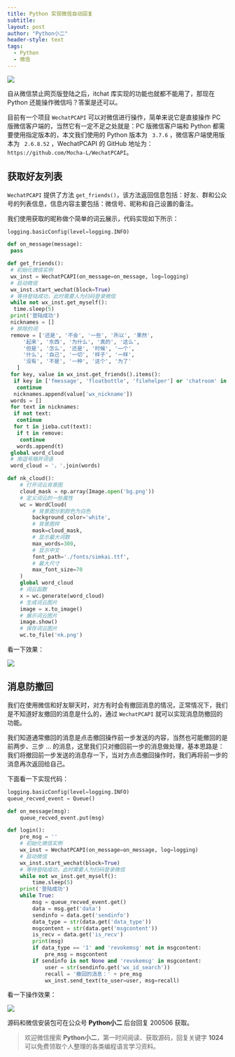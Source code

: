 ```yaml
---
title: Python 实现微信自动回复
subtitle: 
layout: post
author: "Python小二"
header-style: text
tags:
  - Python
  - 微信
---
```


![](https://img-blog.csdnimg.cn/20200505214354108.png)

自从微信禁止网页版登陆之后，itchat 库实现的功能也就都不能用了，那现在 Python 还能操作微信吗？答案是还可以。

目前有一个项目 `WechatPCAPI` 可以对微信进行操作，简单来说它是直接操作 PC 版微信客户端的，当然它有一定不足之处就是：PC 版微信客户端和 Python 都需要使用指定版本的，本文我们使用的 Python 版本为 ` 3.7.6` ，微信客户端使用版本为 ` 2.6.8.52` ，WechatPCAPI 的 GitHub 地址为：` ` `https://github.com/Mocha-L/WechatPCAPI`。

## 获取好友列表

`WechatPCAPI` 提供了方法 `get_friends()`，该方法返回信息包括：好友、群和公众号的列表信息，信息内容主要包括：微信号、昵称和自己设置的备注。

我们使用获取的昵称做个简单的词云展示，代码实现如下所示：

```python
logging.basicConfig(level=logging.INFO)

def on_message(message):
 pass

def get_friends():
 # 初始化微信实例
 wx_inst = WechatPCAPI(on_message=on_message, log=logging)
 # 启动微信
 wx_inst.start_wechat(block=True)
 # 等待登陆成功，此时需要人为扫码登录微信
 while not wx_inst.get_myself():
  time.sleep(5)
 print('登陆成功')
 nicknames = []
 # 排除的词
 remove = ['还是', '不会', '一些', '所以', '果然',
     '起来', '东西', '为什么', '真的', '这么',
     '但是', '怎么', '还是', '时候', '一个',
     '什么', '自己', '一切', '样子', '一样',
     '没有', '不是', '一种', '这个', '为了'
   ]
 for key, value in wx_inst.get_friends().items():
  if key in ['fmessage', 'floatbottle', 'filehelper'] or 'chatroom' in key:
   continue
  nicknames.append(value['wx_nickname'])
 words = []
 for text in nicknames:
  if not text:
   continue
  for t in jieba.cut(text):
   if t in remove:
    continue
   words.append(t)
 global word_cloud
 # 用逗号隔开词语
 word_cloud = '，'.join(words)

def nk_cloud():
    # 打开词云背景图
    cloud_mask = np.array(Image.open('bg.png'))
    # 定义词云的一些属性
    wc = WordCloud(
        # 背景图分割颜色为白色
        background_color='white',
        # 背景图样
        mask=cloud_mask,
        # 显示最大词数
        max_words=300,
        # 显示中文
        font_path='./fonts/simkai.ttf',
        # 最大尺寸
        max_font_size=70
    )
    global word_cloud
    # 词云函数
    x = wc.generate(word_cloud)
    # 生成词云图片
    image = x.to_image()
    # 展示词云图片
    image.show()
    # 保存词云图片
    wc.to_file('nk.png')
```
看一下效果：

![](https://img-blog.csdnimg.cn/20200505214101837.png)

## 消息防撤回

我们在使用微信和好友聊天时，对方有时会有撤回消息的情况，正常情况下，我们是不知道好友撤回的消息是什么的，通过 `WechatPCAPI` 就可以实现消息防撤回的功能。

我们知道通常撤回的消息是点击撤回操作前一步发送的内容，当然也可能撤回的是前两步、三步 ... 的消息，这里我们只对撤回前一步的消息做处理，基本思路是：我们将撤回前一步发送的消息存一下，当对方点击撤回操作时，我们再将前一步的消息再次返回给自己。

下面看一下实现代码：

```python
logging.basicConfig(level=logging.INFO)
queue_recved_event = Queue()

def on_message(msg):
    queue_recved_event.put(msg)

def login():
    pre_msg = ''
    # 初始化微信实例
    wx_inst = WechatPCAPI(on_message=on_message, log=logging)
    # 启动微信
    wx_inst.start_wechat(block=True)
    # 等待登陆成功，此时需要人为扫码登录微信
    while not wx_inst.get_myself():
        time.sleep(5)
    print('登陆成功')
    while True:
        msg = queue_recved_event.get()
        data = msg.get('data')
        sendinfo = data.get('sendinfo')
        data_type = str(data.get('data_type'))
        msgcontent = str(data.get('msgcontent'))
        is_recv = data.get('is_recv')
        print(msg)
        if data_type == '1' and 'revokemsg' not in msgcontent:
            pre_msg = msgcontent
        if sendinfo is not None and 'revokemsg' in msgcontent:
            user = str(sendinfo.get('wx_id_search'))
            recall = '撤回的消息：' + pre_msg
            wx_inst.send_text(to_user=user, msg=recall)
```
看一下操作效果：

![](https://img-blog.csdnimg.cn/20200505214200303.jpg)

源码和微信安装包可在公众号 **Python小二** 后台回复 200506 获取。

> 欢迎微信搜索 **Python小二**，第一时间阅读、获取源码，回复关键字 **1024** 可以免费领取个人整理的各类编程语言学习资料。